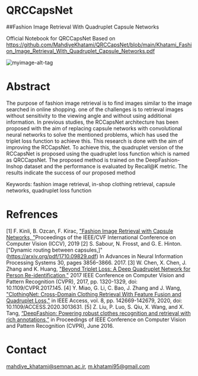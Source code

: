 # QRCCapsNet
##Fashion Image Retrieval With Quadruplet Capsule Networks

Official Notebook for QRCCapsNet Based on https://github.com/MahdiyeKhatami/QRCCapsNet/blob/main/Khatami_Fashion_Image_Retrieval_With_Quadruplet_Capsule_Networks.pdf

![myimage-alt-tag](https://i.postimg.cc/wM85JMdy/15.png)

# Abstract
The purpose of fashion image retrieval is to find images similar to the image searched in online shopping. one of the challenges is to retrieval images without sensitivity to the viewing angle and without using additional information. In previous studies, the RCCapsNet architecture has been proposed with the aim of replacing capsule networks with convolutional neural networks to solve the mentioned problems, which has used the triplet loss function to achieve this. This research is done with the aim of improving the RCCapsNet. To achieve this, the quadruplet version of the RCCapsNet is proposed using the quadruplet loss function which is named as QRCCapsNet. The proposed method is trained on the DeepFashion-Inshop dataset and the performance is evaluated by Recall@K metric. The results indicate the success of our proposed method

Keywords: fashion image retrieval, in-shop clothing retrieval, capsule networks, quadruplet loss function

# Refrences

[1] F. Kinli, B. Ozcan, F. Kirac, ["Fashion Image Retrieval with Capsule Networks, "](https://openaccess.thecvf.com/content_ICCVW_2019/papers/CVFAD/Kinli_Fashion_Image_Retrieval_with_Capsule_Networks_ICCVW_2019_paper.pdf)Proceedings of the IEEE/CVF International Conference on Computer Vision (ICCV), 2019 
[2] S. Sabour, N. Frosst, and G. E. Hinton. ["Dynamic routing between capsules,]"(https://arxiv.org/pdf/1710.09829.pdf) In Advances in Neural Information Processing Systems 30, pages 3856–3866. 2017.
[3] W. Chen, X. Chen, J. Zhang and K. Huang, ["Beyond Triplet Loss: A Deep Quadruplet Network for Person Re-identification,"](https://openaccess.thecvf.com/content_cvpr_2017/papers/Chen_Beyond_Triplet_Loss_CVPR_2017_paper.pdf)  2017 IEEE Conference on Computer Vision and Pattern Recognition (CVPR), 2017, pp. 1320-1329, doi: 10.1109/CVPR.2017.145.
[4] Y. Miao, G. Li, C. Bao, J. Zhang and J. Wang, ["ClothingNet: Cross-Domain Clothing Retrieval With Feature Fusion and Quadruplet Loss,"]([https://link-url-here.org](https://ieeexplore.ieee.org/stamp/stamp.jsp?tp=&arnumber=9154357)) in IEEE Access, vol. 8, pp. 142669-142679, 2020, doi: 10.1109/ACCESS.2020.3013631.
[5] Z. Liu, P. Luo, S. Qiu, X. Wang, and X. Tang, [“DeepFashion: Powering robust clothes recognition and retrieval with rich annotations,”]([https://link-url-here.org](https://mmlab.ie.cuhk.edu.hk/projects/DeepFashion/InShopRetrieval.html)) in Proceedings of IEEE Conference on Computer Vision and Pattern Recognition (CVPR), June 2016.


# Contact 
mahdiye_khatami@semnan.ac.ir, m.khatami95@gmail.com

